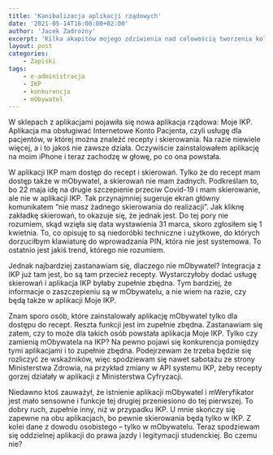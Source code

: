 ```yaml
---
title: 'Kanibalizacja aplikacji rządowych'
date: '2021-05-14T16:00:00+02:00'
author: 'Jacek Zadrożny'
excerpt: 'Kilka akapitów mojego zdziwienia nad celowością tworzenia kolejnych aplikacji rządowych. Co ma IKP, czego nie ma mObywatel?'
layout: post
categories:
    - Zapiski
tags:
    - e-administracja
    - IKP
    - konkurencja
    - mObywatel
---
```


W sklepach z aplikacjami pojawiła się nowa aplikacja rządowa: Moje IKP. Aplikacja ma obsługiwać Internetowe Konto Pacjenta, czyli usługę dla pacjentów, w której można znaleźć recepty i skierowania. Na razie niewiele więcej, a i to jakoś nie zawsze działa. Oczywiście zainstalowałem aplikację na moim iPhone i teraz zachodzę w głowę, po co ona powstała.

W aplikacji IKP mam dostęp do recept i skierowań. Tylko że do recept mam dostęp także w mObywatel, a skierowań nie mam żadnych. Podkreślam to, bo 22 maja idę na drugie szczepienie przeciw Covid-19 i mam skierowanie, ale nie w aplikacji IKP. Tak przynajmniej sugeruje ekran główny komunikatem “nie masz żadnego skierowania do realizacji”. Jak kliknę zakładkę skierowań, to okazuje się, że jednak jest. Do tej pory nie rozumiem, skąd wzięła się data wystawienia 31 marca, skoro zgłosiłem się 1 kwietnia. To, co opisuję to są niedoróbki techniczne i użytkowe, do których dorzuciłbym klawiaturę do wprowadzania PIN, która nie jest systemowa. To ostatnio jest jakiś trend, którego nie rozumiem.

Jednak najbardziej zastanawiam się, dlaczego nie mObywatel? Integracja z IKP już tam jest, bo są tam przecież recepty. Wystarczyłoby dodać usługę skierowań i aplikacja IKP byłaby zupełnie zbędna. Tym bardziej, że informacje o zaszczepieniu są w mObywatelu, a nie wiem na razie, czy będą także w aplikacji Moje IKP.

Znam sporo osób, które zainstalowały aplikację mObywatel tylko dla dostępu do recept. Reszta funkcji jest im zupełnie zbędna. Zastanawiam się zatem, czy to może dla takich osób powstała aplikacja Moje IKP. Tylko czy zamienią mObywatela na IKP? Na pewno pojawi się konkurencja pomiędzy tymi aplikacjami i to zupełnie zbędna. Podejrzewam że trzeba będzie się rozliczyć ze wskaźników, więc spodziewam się nawet sabotażu ze strony Ministerstwa Zdrowia, na przykład zmiany w API systemu IKP, żeby recepty gorzej działały w aplikacji z Ministerstwa Cyfryzacji.

Niedawno ktoś zauważył, że istnienie aplikacji mObywatel i mWeryfikator jest mało sensowne i funkcje tej drugiej przeniesiono do tej pierwszej. To dobry ruch, zupełnie inny, niż w przypadku IKP. U mnie skończy się zapewne na obu aplikacjach, bo pewnie skierowania będą tylko w IKP. Z kolei dane z dowodu osobistego – tylko w mObywatelu. Teraz spodziewam się oddzielnej aplikacji do prawa jazdy i legitymacji studenckiej. Bo czemu nie?
